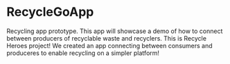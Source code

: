 # RecycleGoApp
Recycling app prototype. This app will showcase a demo of how to connect between producers of recyclable waste and recyclers.
This is Recycle Heroes project! We created an app connecting between consumers and produceres to enable recycling on a simpler platform!
